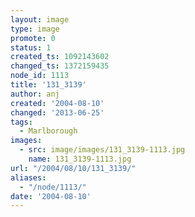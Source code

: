 ```yaml
---
layout: image
type: image
promote: 0
status: 1
created_ts: 1092143602
changed_ts: 1372159435
node_id: 1113
title: '131_3139'
author: anj
created: '2004-08-10'
changed: '2013-06-25'
tags:
  - Marlborough
images:
  - src: image/images/131_3139-1113.jpg
    name: 131_3139-1113.jpg
url: "/2004/08/10/131_3139/"
aliases:
  - "/node/1113/"
date: '2004-08-10'
---
```


